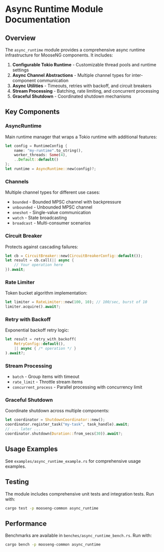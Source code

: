 # Async Runtime Module Documentation

## Overview

The `async_runtime` module provides a comprehensive async runtime infrastructure for MooseNG components. It includes:

1. **Configurable Tokio Runtime** - Customizable thread pools and runtime settings
2. **Async Channel Abstractions** - Multiple channel types for inter-component communication
3. **Async Utilities** - Timeouts, retries with backoff, and circuit breakers
4. **Stream Processing** - Batching, rate limiting, and concurrent processing
5. **Graceful Shutdown** - Coordinated shutdown mechanisms

## Key Components

### AsyncRuntime

Main runtime manager that wraps a Tokio runtime with additional features:

```rust
let config = RuntimeConfig {
    name: "my-runtime".to_string(),
    worker_threads: Some(4),
    ..Default::default()
};
let runtime = AsyncRuntime::new(config)?;
```

### Channels

Multiple channel types for different use cases:

- `bounded` - Bounded MPSC channel with backpressure
- `unbounded` - Unbounded MPSC channel
- `oneshot` - Single-value communication
- `watch` - State broadcasting
- `broadcast` - Multi-consumer scenarios

### Circuit Breaker

Protects against cascading failures:

```rust
let cb = CircuitBreaker::new(CircuitBreakerConfig::default());
let result = cb.call(|| async { 
    // Your operation here
}).await;
```

### Rate Limiter

Token bucket algorithm implementation:

```rust
let limiter = RateLimiter::new(100, 10); // 100/sec, burst of 10
limiter.acquire().await?;
```

### Retry with Backoff

Exponential backoff retry logic:

```rust
let result = retry_with_backoff(
    RetryConfig::default(),
    || async { /* operation */ }
).await?;
```

### Stream Processing

- `batch` - Group items with timeout
- `rate_limit` - Throttle stream items
- `concurrent_process` - Parallel processing with concurrency limit

### Graceful Shutdown

Coordinate shutdown across multiple components:

```rust
let coordinator = ShutdownCoordinator::new();
coordinator.register_task("my-task", task_handle).await;
// ... later ...
coordinator.shutdown(Duration::from_secs(30)).await?;
```

## Usage Examples

See `examples/async_runtime_example.rs` for comprehensive usage examples.

## Testing

The module includes comprehensive unit tests and integration tests. Run with:

```bash
cargo test -p mooseng-common async_runtime
```

## Performance

Benchmarks are available in `benches/async_runtime_bench.rs`. Run with:

```bash
cargo bench -p mooseng-common async_runtime
```